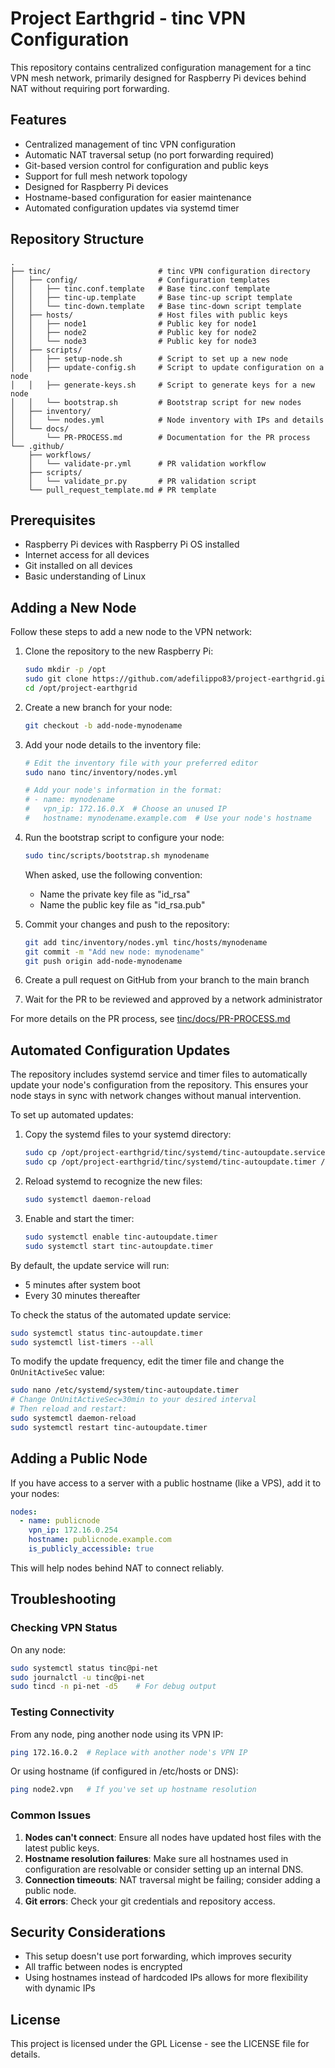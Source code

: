 # Project Earthgrid - tinc VPN Configuration

This repository contains centralized configuration management for a tinc VPN mesh network, primarily designed for Raspberry Pi devices behind NAT without requiring port forwarding.

## Features

- Centralized management of tinc VPN configuration
- Automatic NAT traversal setup (no port forwarding required)
- Git-based version control for configuration and public keys
- Support for full mesh network topology
- Designed for Raspberry Pi devices
- Hostname-based configuration for easier maintenance
- Automated configuration updates via systemd timer

## Repository Structure

```
.
├── tinc/                        # tinc VPN configuration directory
│   ├── config/                  # Configuration templates
│   │   ├── tinc.conf.template   # Base tinc.conf template
│   │   ├── tinc-up.template     # Base tinc-up script template
│   │   └── tinc-down.template   # Base tinc-down script template
│   ├── hosts/                   # Host files with public keys
│   │   ├── node1                # Public key for node1
│   │   ├── node2                # Public key for node2
│   │   └── node3                # Public key for node3
│   ├── scripts/
│   │   ├── setup-node.sh        # Script to set up a new node
│   │   ├── update-config.sh     # Script to update configuration on a node
│   │   ├── generate-keys.sh     # Script to generate keys for a new node
│   │   └── bootstrap.sh         # Bootstrap script for new nodes
│   ├── inventory/
│   │   └── nodes.yml            # Node inventory with IPs and details
│   └── docs/
│       └── PR-PROCESS.md        # Documentation for the PR process
└── .github/
    ├── workflows/
    │   └── validate-pr.yml      # PR validation workflow
    ├── scripts/
    │   └── validate_pr.py       # PR validation script
    └── pull_request_template.md # PR template
```

## Prerequisites

- Raspberry Pi devices with Raspberry Pi OS installed
- Internet access for all devices
- Git installed on all devices
- Basic understanding of Linux

## Adding a New Node

Follow these steps to add a new node to the VPN network:

1. Clone the repository to the new Raspberry Pi:
   ```bash
   sudo mkdir -p /opt
   sudo git clone https://github.com/adefilippo83/project-earthgrid.git /opt/project-earthgrid
   cd /opt/project-earthgrid
   ```

2. Create a new branch for your node:
   ```bash
   git checkout -b add-node-mynodename
   ```

3. Add your node details to the inventory file:
   ```bash
   # Edit the inventory file with your preferred editor
   sudo nano tinc/inventory/nodes.yml
   
   # Add your node's information in the format:
   # - name: mynodename
   #   vpn_ip: 172.16.0.X  # Choose an unused IP
   #   hostname: mynodename.example.com  # Use your node's hostname
   ```

4. Run the bootstrap script to configure your node:
   ```bash
   sudo tinc/scripts/bootstrap.sh mynodename
   ```
   When asked, use the following convention:
   - Name the private key file as "id_rsa"
   - Name the public key file as "id_rsa.pub"

5. Commit your changes and push to the repository:
   ```bash
   git add tinc/inventory/nodes.yml tinc/hosts/mynodename
   git commit -m "Add new node: mynodename"
   git push origin add-node-mynodename
   ```

6. Create a pull request on GitHub from your branch to the main branch

7. Wait for the PR to be reviewed and approved by a network administrator

For more details on the PR process, see [tinc/docs/PR-PROCESS.md](tinc/docs/PR-PROCESS.md)

## Automated Configuration Updates

The repository includes systemd service and timer files to automatically update your node's configuration from the repository. This ensures your node stays in sync with network changes without manual intervention.

To set up automated updates:

1. Copy the systemd files to your systemd directory:
   ```bash
   sudo cp /opt/project-earthgrid/tinc/systemd/tinc-autoupdate.service /etc/systemd/system/
   sudo cp /opt/project-earthgrid/tinc/systemd/tinc-autoupdate.timer /etc/systemd/system/
   ```

2. Reload systemd to recognize the new files:
   ```bash
   sudo systemctl daemon-reload
   ```

3. Enable and start the timer:
   ```bash
   sudo systemctl enable tinc-autoupdate.timer
   sudo systemctl start tinc-autoupdate.timer
   ```

By default, the update service will run:
- 5 minutes after system boot
- Every 30 minutes thereafter

To check the status of the automated update service:
```bash
sudo systemctl status tinc-autoupdate.timer
sudo systemctl list-timers --all
```

To modify the update frequency, edit the timer file and change the `OnUnitActiveSec` value:
```bash
sudo nano /etc/systemd/system/tinc-autoupdate.timer
# Change OnUnitActiveSec=30min to your desired interval
# Then reload and restart:
sudo systemctl daemon-reload
sudo systemctl restart tinc-autoupdate.timer
```

## Adding a Public Node

If you have access to a server with a public hostname (like a VPS), add it to your nodes:

```yaml
nodes:
  - name: publicnode
    vpn_ip: 172.16.0.254
    hostname: publicnode.example.com
    is_publicly_accessible: true
```

This will help nodes behind NAT to connect reliably.

## Troubleshooting

### Checking VPN Status

On any node:

```bash
sudo systemctl status tinc@pi-net
sudo journalctl -u tinc@pi-net
sudo tincd -n pi-net -d5    # For debug output
```

### Testing Connectivity

From any node, ping another node using its VPN IP:

```bash
ping 172.16.0.2  # Replace with another node's VPN IP
```

Or using hostname (if configured in /etc/hosts or DNS):

```bash
ping node2.vpn   # If you've set up hostname resolution
```

### Common Issues

1. **Nodes can't connect**: Ensure all nodes have updated host files with the latest public keys.
2. **Hostname resolution failures**: Make sure all hostnames used in configuration are resolvable or consider setting up an internal DNS.
3. **Connection timeouts**: NAT traversal might be failing; consider adding a public node.
4. **Git errors**: Check your git credentials and repository access.

## Security Considerations

- This setup doesn't use port forwarding, which improves security
- All traffic between nodes is encrypted
- Using hostnames instead of hardcoded IPs allows for more flexibility with dynamic IPs

## License

This project is licensed under the GPL License - see the LICENSE file for details.
